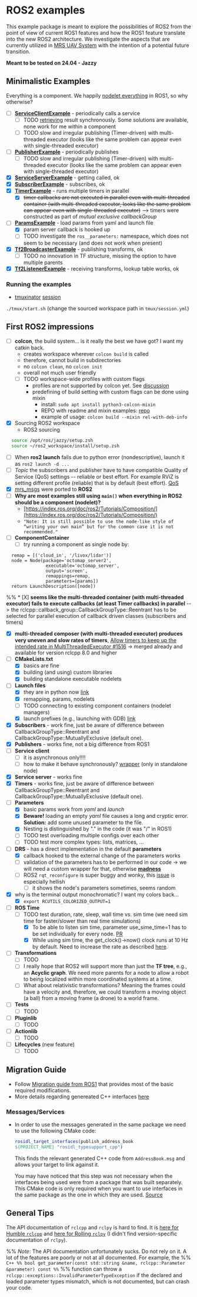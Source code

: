 # ROS2 examples

This example package is meant to explore the possibilities of ROS2 from the point of view of current ROS1 features and how the ROS1 feature translate into the new ROS2 architecture.
We investigate the aspects that are currently utilized in [MRS UAV System](https://github.com/ctu-mrs/mrs_uav_system) with the intention of a potential future transition.

**Meant to be tested on 24.04 - Jazzy**

## Minimalistic Examples

Everything is a component. We happily [nodelet everything](https://www.clearpathrobotics.com/assets/guides/kinetic/ros/Nodelet%20Everything.html) in ROS1, so why otherwise?

* [ ] [**ServiceClientExample**](https://github.com/ctu-mrs/ros2_examples/blob/master/src/service_client_example.cpp) - periodically calls a service
  * [ ] TODO [retrieving](retrieving) result synchronously. Some solutions are available, none work for me within a component
  * [ ] TODO slow and irregular publishing (Timer-driven) with multi-threaded executor (looks like the same problem can appear even with single-threaded executor)
* [ ] [**PublisherExample**](https://github.com/ctu-mrs/ros2_examples/blob/master/src/publisher_example.cpp) - periodically publishes
  * [ ] TODO slow and irregular publishing (Timer-driven) with multi-threaded executor (looks like the same problem can appear even with single-threaded executor)
* [X] [**ServiceServerExample**](https://github.com/ctu-mrs/ros2_examples/blob/master/src/service_server_example.cpp) - getting called, ok
* [X] [**SubscriberExample**](https://github.com/ctu-mrs/ros2_examples/blob/master/src/subscriber_example.cpp) - subscribes, ok
* [X] [**TimerExample**](https://github.com/ctu-mrs/ros2_examples/blob/master/src/timer_example.cpp) - runs multiple timers in parallel
  * [X] ~~timer callbacks are not executed in parallel even with multi-threaded container (with multi-threaded executor, looks like the same problem can appear even with single-threaded executor)~~ --> timers were constructed as part of *mutual exclusive callbackGroup*
* [ ] [**ParamsExample**](https://github.com/ctu-mrs/ros2_examples/blob/master/src/params_example.cpp) - load params from yaml and launch file
  * [X] param server callback is hooked up
  * [ ] TODO investigate the `ros__parameters:` namespace, which does not seem to be necessary (and does not work when present)
* [X] [**Tf2BroadcasterExample**](https://github.com/ctu-mrs/ros2_examples/blob/master/src/tf2_broadcaster_example.cpp) - publishing transforms, ok
  * [ ] TODO no innovation in TF structure, missing the option to have multiple parents
* [X] [**Tf2ListenerExample**](https://github.com/ctu-mrs/ros2_examples/blob/master/src/tf2_listener_example.cpp) - receiving transforms, lookup table works, ok

### Running the examples

* [tmuxinator](https://github.com/tmuxinator/tmuxinator) [session](https://github.com/ctu-mrs/ros2_examples/blob/master/tmux/session.yml)

`./tmux/start.sh` (change the sourced workspace path in `tmux/session.yml`)

## First ROS2 impressions

* [ ] **colcon**, the build system... is it really the best we have got? I want my catkin back.
  * creates workspace wherever `colcon build` is called
  * therefore, cannot build in subdirectories
  * no `colcon clean`, no `colcon init`
  * overall not much user friendly
  * [ ] TODO workspace-wide profiles with custom flags
    * profiles are not supported by colcon yet. See [discussion](https://github.com/colcon/colcon-core/issues/168)
    * predefining of build setting with custom flags can be done using mixin
      * install: `sudo apt install python3-colcon-mixin`
      * REPO with readme and mixin examples: [repo](https://github.com/colcon/colcon-mixin-repository)
      * example of usage: `colcon build --mixin rel-with-deb-info`
* [X] Sourcing ROS2 workspace
  * ROS2 sourcing
```bash
  source /opt/ros/jazzy/setup.zsh
  source ~/ros2_workspace/install/setup.zsh
```
* [ ] When **ros2 launch** fails due to python error (nondescriptive), launch it as `ros2 launch -d ...`
* [ ] *Topic* the subscribers and publisher have to have compatible Quality of Service (QoS) settings -- reliable or best effort. For example RViZ is setting different profile (reliable) that is by default (best effort). [QoS](https://index.ros.org/doc/ros2/Concepts/About-Quality-of-Service-Settings/)
* [X] [mrs_msgs](https://github.com/ctu-mrs/mrs_msgs/tree/ros2) were ported to **ROS2**
* [ ] **Why are most examples still using `main()` when everything in ROS2 should be a component (nodelet)?**
  * [https://index.ros.org/doc/ros2/Tutorials/Composition/](https://index.ros.org/doc/ros2/Tutorials/Composition/)
  * `"Note: It is still possible to use the node-like style of “writing your own main” but for the common case it is not recommended."`
* [ ] **ComponentContainer**
  * [ ] try running a component as single node by:
```
  remap = [('cloud_in', '/livox/lidar')]
  node = Node(package='octomap_server2',
               executable='octomap_server',
               output='screen',
               remappings=remap,
               parameters=[params])
  return LaunchDescription([node])
```
  %% * [X] **seems like the multi-threaded container (with multi-threaded executor) fails to execute callbacks (at least Timer callbacks) in parallel** --> the rclcpp::callback_group::CallbackGroupType::Reentrant has to be selected for parallel execution of callback driven classes (subscribers and timers)
  * [X] **multi-threaded composer (with multi-threaded executor) produces very uneven and slow rates of timers**, [Allow timers to keep up the intended rate in MultiThreadedExecutor #1516](https://github.com/ros2/rclcpp/pull/1516) -> merged already and available for version rclcpp 8.0 and higher
* [ ] **CMakeLists.txt**
  * [X] basics are fine
  * [X] building (and using) custom libraries
  * [X] building standalone executable nodelets
* [ ] **Launch files**
  * [X] they are in python now [link](https://index.ros.org/doc/ros2/Tutorials/Launch-Files/Creating-Launch-Files/)
  * [X] remapping, params, nodelets
  * [ ] TODO connecting to existing component containers (nodelet managers)
  * [X] launch prefixes (e.g., launching with GDB) [link](https://github.com/ctu-mrs/mrs_lib/blob/ros2/launch/params_example.py)
* [X] **Subscribers** - work fine, just be aware of difference between CallbackGroupType::Reentrant and CallbackGroupType::MutuallyExclusive (default one).
* [X] **Publishers** - works fine, not a big difference from ROS1
* [ ] **Service client**
  * [ ] it is asynchronous only!!!!
  * [ ] how to make it behave synchronously? [wrapper](https://answers.ros.org/question/343279/ros2-how-to-implement-a-sync-service-client-in-a-node/?answer=366458#post-id-366458) (only in standalone node)
* [X] **Service server** - works fine
* [X] **Timers** - works fine, just be aware of difference between CallbackGroupType::Reentrant and CallbackGroupType::MutuallyExclusive (default one).
* [ ] **Parameters**
  * [X] basic params work from *yaml* and *launch*
  * [X] **Beware!** loading an empty *yaml* file causes a long and cryptic error. **Solution:** add some unused parameter to the file.
  * [X] Nesting is distinguished by "." in the code (it was "/" in ROS1)
  * [ ] TODO test overloading multiple configs over each other
  * [ ] TODO test more complex types: lists, matrices, ...
* [ ] **DRS** - has a direct implementation in the default **parameters**
  * [X] callback hooked to the external change of the parameters works
  * [ ] validation of the parameters has to be performed in our code -> we will need a custom wrapper for that, otherwise [**madness**](https://github.com/alsora/ros2-code-examples/blob/master/simple_parameter/src/simple_parameter_server_node.cpp)
  * [ ] ROS2 `rqt_reconfigure` is super buggy and wonky, this [issue](https://github.com/ros-visualization/rqt_reconfigure/issues/97) is especially hellish
    * [ ] it shows the node's parameters sometimes, seems random
* [X] why is the terminal output monochromatic? I want my colors back...
  * [X] `export RCUTILS_COLORIZED_OUTPUT=1`
* [ ] **ROS Time**
  * [ ] TODO test duration, rate, sleep, wall time vs. sim time (we need sim time for faster/slower than real time simulations)
    * [X]  To be able to listen sim time, parameter use_sime_time=1 has to be set individually for every node. [PR](https://github.com/ros2/rclcpp/pull/559)
    * [x]  While using sim time, the get_clock()->now() clock runs at 10 Hz by default. Need to increase the rate as described [here](https://github.com/ros-simulation/gazebo_ros_pkgs/pull/1214#issuecomment-894212336).
* [ ] **Transformations**
  * [ ] TODO
  * [ ] I really hope that ROS2 will support more than just the **TF tree**, e.g., an **Acyclic graph**. We need more parents for a node to allow a robot to being localized within more coordinated systems at a time.
  * [ ] What about relativistic transformations? Meaning the frames could have a velocity and, therefore, we could transform a moving object (a ball) from a moving frame (a drone) to a world frame.
* [ ] **Tests**
  * [ ] TODO
* [ ] **Pluginlib**
  * [ ] TODO
* [ ] **Actionlib**
  * [ ] TODO
* [ ] **Lifecycles** (new feature)
  * [ ] TODO

## Migration Guide
* Follow [Migration guide from ROS1](https://docs.ros.org/en/foxy/Contributing/Migration-Guide.html#update-source-code) that provides most of the basic required modifications.
* More details regarding genereated C++ interfaces [here](https://design.ros2.org/articles/generated_interfaces_cpp.html)

### Messages/Services
* In order to use the messages generated in the same package we need to use the following CMake code:
  ```cmake
  rosidl_target_interfaces(publish_address_book
  ${PROJECT_NAME} "rosidl_typesupport_cpp")
  ```
  This finds the relevant generated C++ code from ``AddressBook.msg`` and allows your target to link against it.

  You may have noticed that this step was not necessary when the interfaces being used were from a package that was built separately. This CMake code is only     required when you want to use interfaces in the same package as the one in which they are used. [Source](https://docs.ros.org/en/foxy/Tutorials/Single-Package-Define-And-Use-Interface.html#link-against-the-interface)

## General Tips
The API documentation of `rclcpp` and `rclpy` is hard to find.
It is [here for Humble `rclcpp`](http://docs.ros.org/en/humble/p/rclcpp/generated/index.html) and [here for Rolling `rclpy`](https://docs.ros.org/en/rolling/p/rclpy/rclpy.html) (I didn't find version-specific documentation of `rclpy`).

%% *Note*: The API documentation unfortunately sucks. Do not rely on it. A lot of the features are poorly or not at all documented. For example, the
%% ``` C++
%% bool get_parameter(const std::string &name, rclcpp::Parameter &parameter) const
%% ```
%% function can throw a `rclcpp::exceptions::InvalidParameterTypeException` if the declared and loaded parameter types mismatch, which is not documented, but can crash your code.
